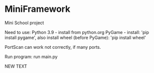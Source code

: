 # MiniFramework
Mini  School project

Need to use:
Python 3.9 - install from python.org
PyGame - install: 'pip install pygame', also install wheel (before PyGame): 'pip install wheel'

PortScan can work not correctly, if many ports.

Run program: run main.py



NEW TEXT

